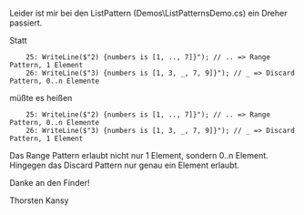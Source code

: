 Leider ist mir bei den ListPattern (Demos\ListPatternsDemo.cs) ein Dreher passiert.

Statt 

```
    25: WriteLine($"2) {numbers is [1, .., 7]}"); // .. => Range Pattern, 1 Element
    26: WriteLine($"3) {numbers is [1, 3, _, 7, 9]}"); // _ => Discard Pattern, 0..n Elemente
```

müßte es heißen

```
    25: WriteLine($"2) {numbers is [1, .., 7]}"); // .. => Range Pattern, 0..n Elemente
    26: WriteLine($"3) {numbers is [1, 3, _, 7, 9]}"); // _ => Discard Pattern, 1 Element
```

Das Range Pattern erlaubt nicht nur 1 Element, sondern 0..n Element. Hingegen das Discard Pattern nur genau ein Element erlaubt.

Danke an den Finder!

Thorsten Kansy